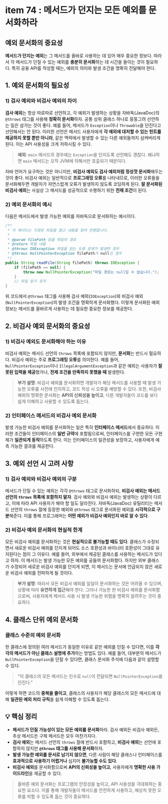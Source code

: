 # item 74 : 메서드가 던지는 모든 예외를 문서화하라

## 예외 문서화의 중요성

**메서드가 던지는 예외**는 그 메서드를 올바로 사용하는 데 있어 매우 중요한 정보다. 따라서 각 메서드가 던질 수 있는 예외를 **충분히 문서화**하는 데 시간을 들이는 것이 필요하다. 특히 공용 API를 작성할 때는, 예외의 의미와 발생 조건을 명확히 전달해야 한다.

## 1. 예외 문서화의 필요성

### 1) 검사 예외와 비검사 예외의 차이

**검사 예외**는 항상 따로따로 선언하고, 각 예외가 발생하는 상황을 자바독(JavaDoc)의 `@throws` 태그를 사용해 **정확히 문서화**하자. 공통 상위 클래스 하나로 뭉뚱그려 선언하는 일은 삼가는 것이 좋다. 예를 들어, 메서드가 `Exception`이나 `Throwable`을 던진다고 선언해서는 안 된다. 이러한 선언은 메서드 사용자에게 **각 예외에 대처할 수 있는 힌트를 제공하지 못할 뿐만 아니라**, 같은 맥락에서 발생할 수 있는 다른 예외들까지 삼켜버리게 된다. 이는 API 사용성을 크게 저하시킬 수 있다.

> **예외**: `main` 메서드의 경우에는 `Exception`을 던지도록 선언해도 괜찮다. 왜냐하면 `main` 메서드는 오직 JVM에 의해서만 호출되기 때문이다.

자바 언어가 요구하는 것은 아니지만, **비검사 예외도 검사 예외처럼 정성껏 문서화**해두는 것이 좋다. 비검사 예외는 일반적으로 **프로그래밍 오류**를 나타내므로, 이러한 오류들을 문서화해두면 개발자가 자연스럽게 오류가 발생하지 않도록 코딩하게 된다. **잘 문서화된 비검사 예외**는 사실상 그 메서드를 성공적으로 수행하기 위한 **전제 조건**이 된다.

### 2) 예외 문서화의 예시

다음은 메서드에서 발생 가능한 예외를 자바독으로 문서화하는 예시이다.

```java
/**
 * 이 메서드는 지정된 파일을 열고 내용을 읽어 반환합니다.
 *
 * @param filePath 읽을 파일의 경로
 * @return 파일 내용
 * @throws IOException 파일을 읽는 도중 문제가 발생한 경우
 * @throws NullPointerException filePath가 null인 경우
 */
public String readFile(String filePath) throws IOException {
    if (filePath == null) {
        throw new NullPointerException("파일 경로는 null일 수 없습니다.");
    }
    // 파일 읽기 로직
}
```

위 코드에서 `@throws` 태그를 사용해 검사 예외(`IOException`)와 비검사 예외(`NullPointerException`)의 발생 조건을 명확하게 문서화했다. 이렇게 문서화된 예외 정보는 메서드를 올바르게 사용하는 데 필요한 중요한 정보를 제공한다.

## 2. 비검사 예외 문서화의 중요성

### 1) 비검사 예외도 문서화해야 하는 이유

비검사 예외는 메서드 선언의 `throws` 목록에 포함되지 않지만, **문서화**는 반드시 필요하다. 비검사 예외는 주로 **프로그래밍 오류**를 의미한다. 예를 들어, `NullPointerException`이나 `IllegalArgumentException`과 같은 예외는 사용자가 **잘못된 입력을 제공**했거나, **전제 조건을 만족하지 못했을 때** 발생한다.

> **부가 설명**: 비검사 예외를 문서화하면 개발자가 해당 메서드를 사용할 때 발생 가능한 오류를 사전에 인지하고, 코드 작성 시 오류를 예방할 수 있다. 또한, 비검사 예외의 명확한 문서화는 **API의 신뢰성을 높이고**, 다른 개발자들이 코드를 보다 쉽게 이해하고 사용할 수 있도록 돕는다.

### 2) 인터페이스 메서드의 비검사 예외 문서화

발생 가능한 비검사 예외를 문서화하는 일은 특히 **인터페이스 메서드**에서 중요하다. 이러한 조건들이 인터페이스의 **일반 규약**에 포함됨으로써, 인터페이스를 구현한 모든 구현체가 **일관되게 동작**하도록 한다. 이는 인터페이스의 일관성을 보장하고, 사용자에게 예측 가능한 결과를 제공한다.

## 3. 예외 선언 시 고려 사항

### 1) 검사 예외와 비검사 예외의 구분

메서드가 던질 수 있는 예외는 각각 `@throws` 태그로 문서화하되, **비검사 예외는 메서드 선언의 `throws` 목록에 포함하지 말자**. 검사 예외와 비검사 예외는 발생하는 상황이 다르고, 이에 따라 API 사용자가 해야 할 일도 달라진다. 자바독(JavaDoc) 유틸리티는 메서드 선언의 `throws` 절에 등장한 예외와 `@throws` 태그로 문서화된 예외를 **시각적으로 구분**해준다. 이를 통해 프로그래머는 **어떤 예외가 비검사 예외인지 바로 알 수 있다**.

### 2) 비검사 예외 문서화의 현실적 한계

모든 비검사 예외를 문서화하는 것은 **현실적으로 불가능할 때도 있다**. 클래스가 수정되면서 새로운 비검사 예외를 던지게 되어도 소스 호환성과 바이너리 호환성이 그대로 유지된다는 점이 그 이유다. 예를 들어, 외부에서 제공된 클래스를 사용하는 메서드가 있다고 하자. 이 메서드는 발생 가능한 모든 예외를 공들여 문서화했다. 하지만 외부 클래스가 수정되어 새로운 비검사 예외를 던지게 되면, 이 메서드는 문서에 언급되지 않은 새로운 비검사 예외를 전파하게 될 것이다.

> **부가 설명**: 따라서 모든 비검사 예외를 일일이 문서화하는 것은 어려울 수 있으며, 상황에 따라 **유연하게 접근**해야 한다. 그러나 가능한 한 비검사 예외를 문서화함으로써, 사용자에게 메서드 사용 시 발생 가능한 위험을 명확히 알려주는 것이 중요하다.

## 4. 클래스 단위 예외 문서화

### 클래스 수준의 예외 문서화

한 클래스에 정의된 여러 메서드가 동일한 이유로 같은 예외를 던질 수 있다면, 이를 **각각의 메서드가 아닌 클래스 설명에 추가**하는 방법도 있다. 예를 들어, 대부분의 메서드가 `NullPointerException`을 던질 수 있다면, 클래스 문서화 주석에 다음과 같이 설명할 수 있다.

> "이 클래스의 모든 메서드는 인수로 `null`이 전달되면 `NullPointerException`을 던진다."

이렇게 하면 코드의 **중복을 줄이고**, 클래스의 사용자가 해당 클래스의 모든 메서드에 대해 **일관된 예외 처리 규칙**을 쉽게 이해할 수 있도록 돕는다.

## 💡 핵심 정리

* **메서드가 던질 가능성이 있는 모든 예외를 문서화**하라. 검사 예외든 비검사 예외든, 추상 메서드든 구체 메서드든 모두 마찬가지다.
* **검사 예외**는 메서드 선언의 `throws` 절에 반드시 포함하고, **비검사 예외**는 선언에 포함하지 않지만 **`@throws` 태그를 사용해 문서화**하자.
* **발생 가능한 예외를 문서로 남기지 않으면**, 다른 사람이 해당 클래스나 인터페이스를 **효과적으로 사용하기 어렵거나** 심지어 **불가능할 수도 있다**.
* **비검사 예외**를 문서화함으로써 **API의 신뢰성을 높이고**, 사용자에게 **명확한 사용 가이드라인**을 제공할 수 있다.

> 올바른 예외 문서화는 프로그램의 안정성을 높이고, API 사용성을 극대화하는 중요한 요소다. 이를 통해 개발자들이 메서드를 안전하게 사용하고, 예상치 못한 오류를 피할 수 있도록 돕는 것이 중요하다.
